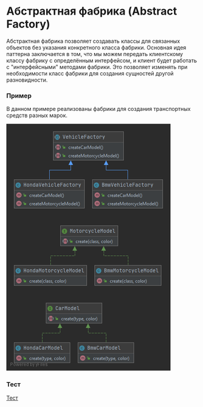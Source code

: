 # Абстрактная фабрика (Abstract Factory)

Абстрактная фабрика позволяет создавать классы для связанных объектов без указания конкретного класса фабрики. 
Основная идея паттерна заключается в том, что мы можем передать клиентскому классу фабрику с определённым интерфейсом,
и клиент будет работать с "интерфейсными" методами фабрики. Это позволяет изменять при необходимости класс фабрики для
создания сущностей другой разновидности.

### Пример
В данном примере реализованы фабрики для создания транспортных средств разных марок.

![diagram](./AbstractFactory.png)

### Тест
[Тест](../../../tests/AbstractFactoryTest.php)
